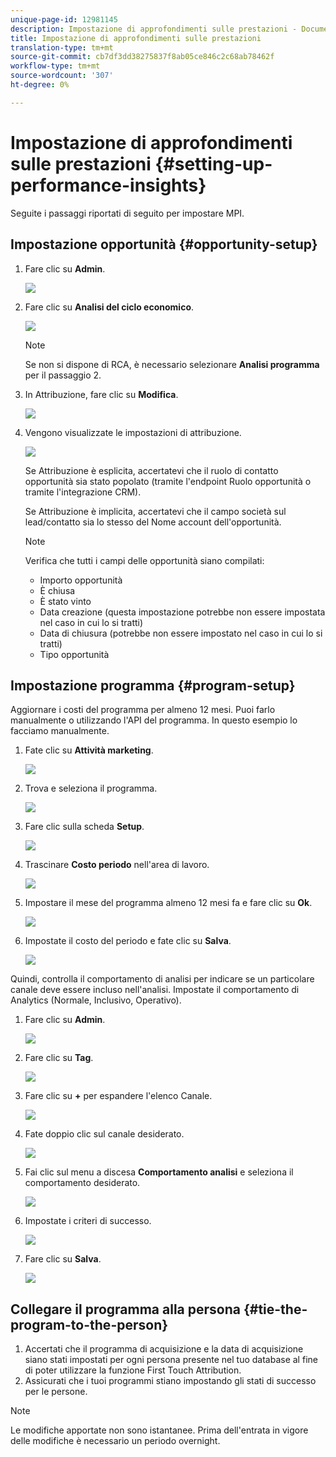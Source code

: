 ```yaml
---
unique-page-id: 12981145
description: Impostazione di approfondimenti sulle prestazioni - Documenti Marketo - Documentazione del prodotto
title: Impostazione di approfondimenti sulle prestazioni
translation-type: tm+mt
source-git-commit: cb7df3dd38275837f8ab05ce846c2c68ab78462f
workflow-type: tm+mt
source-wordcount: '307'
ht-degree: 0%

---
```



# Impostazione di approfondimenti sulle prestazioni {#setting-up-performance-insights}

Seguite i passaggi riportati di seguito per impostare MPI.

## Impostazione opportunità {#opportunity-setup}

1. Fare clic su **Admin**.

   ![](assets/admin.png)

1. Fare clic su **Analisi del ciclo economico**.

   ![](assets/two-2.png)

   >[!NOTE]
   >
   >Se non si dispone di RCA, è necessario selezionare **Analisi programma** per il passaggio 2.

1. In Attribuzione, fare clic su **Modifica**.

   ![](assets/three-1.png)

1. Vengono visualizzate le impostazioni di attribuzione.

   ![](assets/four-2.png)

   Se Attribuzione è esplicita, accertatevi che il ruolo di contatto opportunità sia stato popolato (tramite l&#39;endpoint Ruolo opportunità o tramite l&#39;integrazione CRM).

   Se Attribuzione è implicita, accertatevi che il campo società sul lead/contatto sia lo stesso del Nome account dell&#39;opportunità.

   >[!NOTE]
   >
   >Verifica che tutti i campi delle opportunità siano compilati:
   >
   >* Importo opportunità
   >* È chiusa
   >* È stato vinto
   >* Data creazione (questa impostazione potrebbe non essere impostata nel caso in cui lo si tratti)
   >* Data di chiusura (potrebbe non essere impostato nel caso in cui lo si tratti)
   >* Tipo opportunità


## Impostazione programma {#program-setup}

Aggiornare i costi del programma per almeno 12 mesi. Puoi farlo manualmente o utilizzando l&#39;API del programma. In questo esempio lo facciamo manualmente.

1. Fate clic su **Attività marketing**.

   ![](assets/ma.png)

1. Trova e seleziona il programma.

   ![](assets/select-program.png)

1. Fare clic sulla scheda **Setup**.

   ![](assets/setup-tab.png)

1. Trascinare **Costo periodo** nell&#39;area di lavoro.

   ![](assets/period-cost.png)

1. Impostare il mese del programma almeno 12 mesi fa e fare clic su **Ok**.

   ![](assets/set-period.png)

1. Impostate il costo del periodo e fate clic su **Salva**.

   ![](assets/set-cost.png)

Quindi, controlla il comportamento di analisi per indicare se un particolare canale deve essere incluso nell&#39;analisi. Impostate il comportamento di Analytics (Normale, Inclusivo, Operativo).

1. Fare clic su **Admin**.

   ![](assets/admin.png)

1. Fare clic su **Tag**.

   ![](assets/tags.png)

1. Fare clic su **+** per espandere l&#39;elenco Canale.

   ![](assets/channel.png)

1. Fate doppio clic sul canale desiderato.

   ![](assets/channel-click.png)

1. Fai clic sul menu a discesa **Comportamento analisi** e seleziona il comportamento desiderato.

   ![](assets/edit-channel.png)

1. Impostate i criteri di successo.

   ![](assets/success.png)

1. Fare clic su **Salva**.

   ![](assets/save.png)

## Collegare il programma alla persona {#tie-the-program-to-the-person}

1. Accertati che il programma di acquisizione e la data di acquisizione siano stati impostati per ogni persona presente nel tuo database al fine di poter utilizzare la funzione First Touch Attribution.
1. Assicurati che i tuoi programmi stiano impostando gli stati di successo per le persone.

>[!NOTE]
>
>Le modifiche apportate non sono istantanee. Prima dell&#39;entrata in vigore delle modifiche è necessario un periodo overnight.
